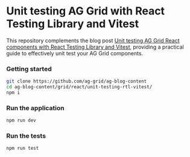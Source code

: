 # Unit testing AG Grid with React Testing Library and Vitest

This repository complements the blog post
[Unit testing AG Grid React components with React Testing Library and Vitest](https://blog.ag-grid.com/unit-testing-ag-grid-react-components-with-react-testing-library-and-vitest/), providing a practical guide to effectively unit test your AG Grid components.

### Getting started

```bash
git clone https://github.com/ag-grid/ag-blog-content
cd ag-blog-content/grid/react/unit-testing-rtl-vitest/
npm i
```

### Run the application

```bash
npm run dev
```

### Run the tests

```bash
npm run test
```
